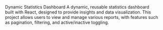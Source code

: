 Dynamic Statistics Dashboard
A dynamic, reusable statistics dashboard built with React, designed to provide insights and data visualization. This project allows users to view and manage various reports, with features such as pagination, filtering, and active/inactive toggling.
